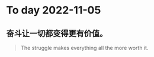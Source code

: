 
# To day 2022-11-05


## 奋斗让一切都变得更有价值。
> The struggle makes everything all the more worth it.

    